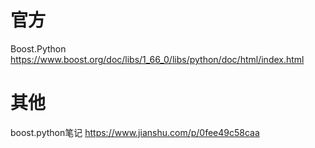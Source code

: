 
# 官方

Boost.Python https://www.boost.org/doc/libs/1_66_0/libs/python/doc/html/index.html

# 其他

boost.python笔记 https://www.jianshu.com/p/0fee49c58caa
